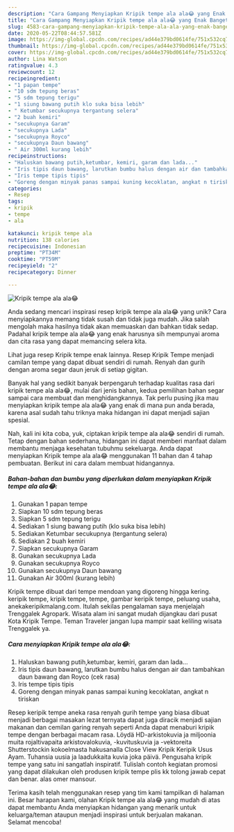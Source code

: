```yaml
---
description: "Cara Gampang Menyiapkan Kripik tempe ala ala😂 yang Enak Banget"
title: "Cara Gampang Menyiapkan Kripik tempe ala ala😂 yang Enak Banget"
slug: 4583-cara-gampang-menyiapkan-kripik-tempe-ala-ala-yang-enak-banget
date: 2020-05-22T08:44:57.581Z
image: https://img-global.cpcdn.com/recipes/ad44e379bd0614fe/751x532cq70/kripik-tempe-ala-ala😂-foto-resep-utama.jpg
thumbnail: https://img-global.cpcdn.com/recipes/ad44e379bd0614fe/751x532cq70/kripik-tempe-ala-ala😂-foto-resep-utama.jpg
cover: https://img-global.cpcdn.com/recipes/ad44e379bd0614fe/751x532cq70/kripik-tempe-ala-ala😂-foto-resep-utama.jpg
author: Lina Watson
ratingvalue: 4.3
reviewcount: 12
recipeingredient:
- "1 papan tempe"
- "10 sdm tepung beras"
- "5 sdm tepung terigu"
- "1 siung bawang putih klo suka bisa lebih"
- " Ketumbar secukupnya tergantung selera"
- "2 buah kemiri"
- "secukupnya Garam"
- "secukupnya Lada"
- "secukupnya Royco"
- "secukupnya Daun bawang"
- " Air 300ml kurang lebih"
recipeinstructions:
- "Haluskan bawang putih,ketumbar, kemiri, garam dan lada..."
- "Iris tipis daun bawang, larutkan bumbu halus dengan air dan tambahkan daun bawang dan Royco (cek rasa)"
- "Iris tempe tipis tipis"
- "Goreng dengan minyak panas sampai kuning kecoklatan, angkat n tiriskan"
categories:
- Resep
tags:
- kripik
- tempe
- ala

katakunci: kripik tempe ala 
nutrition: 138 calories
recipecuisine: Indonesian
preptime: "PT34M"
cooktime: "PT59M"
recipeyield: "2"
recipecategory: Dinner

---
```



![Kripik tempe ala ala😂](https://img-global.cpcdn.com/recipes/ad44e379bd0614fe/751x532cq70/kripik-tempe-ala-ala😂-foto-resep-utama.jpg)

Anda sedang mencari inspirasi resep kripik tempe ala ala😂 yang unik? Cara menyiapkannya memang tidak susah dan tidak juga mudah. Jika salah mengolah maka hasilnya tidak akan memuaskan dan bahkan tidak sedap. Padahal kripik tempe ala ala😂 yang enak harusnya sih mempunyai aroma dan cita rasa yang dapat memancing selera kita.

Lihat juga resep Kripik tempe enak lainnya. Resep Kripik Tempe menjadi camilan tempe yang dapat dibuat sendiri di rumah. Renyah dan gurih dengan aroma segar daun jeruk di setiap gigitan.

Banyak hal yang sedikit banyak berpengaruh terhadap kualitas rasa dari kripik tempe ala ala😂, mulai dari jenis bahan, kedua pemilihan bahan segar sampai cara membuat dan menghidangkannya. Tak perlu pusing jika mau menyiapkan kripik tempe ala ala😂 yang enak di mana pun anda berada, karena asal sudah tahu triknya maka hidangan ini dapat menjadi sajian spesial.


Nah, kali ini kita coba, yuk, ciptakan kripik tempe ala ala😂 sendiri di rumah. Tetap dengan bahan sederhana, hidangan ini dapat memberi manfaat dalam membantu menjaga kesehatan tubuhmu sekeluarga. Anda dapat menyiapkan Kripik tempe ala ala😂 menggunakan 11 bahan dan 4 tahap pembuatan. Berikut ini cara dalam membuat hidangannya.

<!--inarticleads1-->

##### Bahan-bahan dan bumbu yang diperlukan dalam menyiapkan Kripik tempe ala ala😂:

1. Gunakan 1 papan tempe
1. Siapkan 10 sdm tepung beras
1. Siapkan 5 sdm tepung terigu
1. Sediakan 1 siung bawang putih (klo suka bisa lebih)
1. Sediakan  Ketumbar secukupnya (tergantung selera)
1. Sediakan 2 buah kemiri
1. Siapkan secukupnya Garam
1. Gunakan secukupnya Lada
1. Gunakan secukupnya Royco
1. Gunakan secukupnya Daun bawang
1. Gunakan  Air 300ml (kurang lebih)


Kripik tempe dibuat dari tempe mendoan yang digoreng hingga kering. keripik tempe, kripik tempe, tempe, gambar keripik tempe, peluang usaha, anekakeripikmalang.com. Itulah sekilas pengalaman saya menjelajah Trenggalek Agropark. Wisata alam ini sangat mudah dijangkau dari pusat Kota Kripik Tempe. Teman Traveler jangan lupa mampir saat keliling wisata Trenggalek ya. 

<!--inarticleads2-->

##### Cara menyiapkan Kripik tempe ala ala😂:

1. Haluskan bawang putih,ketumbar, kemiri, garam dan lada...
1. Iris tipis daun bawang, larutkan bumbu halus dengan air dan tambahkan daun bawang dan Royco (cek rasa)
1. Iris tempe tipis tipis
1. Goreng dengan minyak panas sampai kuning kecoklatan, angkat n tiriskan


Resep keripik tempe aneka rasa renyah gurih tempe yang biasa dibuat menjadi berbagai masakan lezat ternyata dapat juga diracik menjadi sajian makanan dan cemilan garing renyah seperti Anda dapat menaburi kripik tempe dengan berbagai macam rasa. Löydä HD-arkistokuvia ja miljoonia muita rojaltivapaita arkistovalokuvia, -kuvituskuvia ja -vektoreita Shutterstockin kokoelmasta hakusanalla Close View Kripik Keripik Usus Ayam. Tuhansia uusia ja laadukkaita kuvia joka päivä. Pengusaha kripik tempe yang satu ini sangatlah inspiratif. Tulislah contoh kegiatan promosi yang dapat dilakukan oleh produsen kripik tempe plis kk tolong jawab cepat dan benar. alas omer mansour. 

Terima kasih telah menggunakan resep yang tim kami tampilkan di halaman ini. Besar harapan kami, olahan Kripik tempe ala ala😂 yang mudah di atas dapat membantu Anda menyiapkan hidangan yang menarik untuk keluarga/teman ataupun menjadi inspirasi untuk berjualan makanan. Selamat mencoba!

